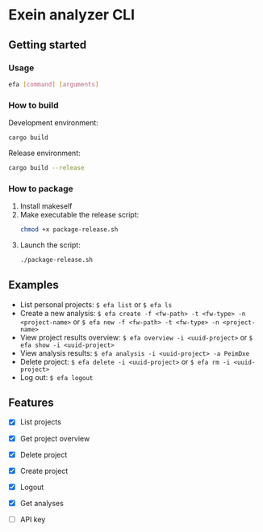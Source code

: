 # Exein analyzer CLI


## Getting started
### Usage

```bash
efa [command] [arguments]
```

### How to build
  
Development environment:  
```bash
cargo build
```

Release environment:
```bash
cargo build --release
```

### How to package

1. Install makeself
2. Make executable the release script:
    ```bash
    chmod +x package-release.sh
    ```
3. Launch the script:
    ```bash
    ./package-release.sh
    ```


## Examples

- List personal projects: `$ efa list` or `$ efa ls`
- Create a new analysis:  `$ efa create -f <fw-path> -t <fw-type> -n <project-name>` or `$ efa new -f <fw-path> -t <fw-type> -n <project-name>`
- View project results overview: `$ efa overview -i <uuid-project>` or `$ efa show -i <uuid-project>`
- View analysis results: `$ efa analysis -i <uuid-project> -a PeimDxe`
- Delete project: `$ efa delete -i <uuid-project>` or `$ efa rm -i <uuid-project>`
- Log out: `$ efa logout`


## Features

- [x] List projects
- [x] Get project overview
- [x] Delete project
- [x] Create project
- [x] Logout
- [x] Get analyses
- [ ] API key
 